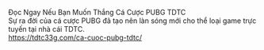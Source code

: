 
Đọc Ngay Nếu Bạn Muốn Thắng Cá Cược PUBG TDTC	
Sự ra đời của cá cược PUBG đã tạo nên làn sóng mới cho thể loại game trực tuyến tại nhà cái TDTC.	
https://tdtc33g.com/ca-cuoc-pubg-tdtc/
